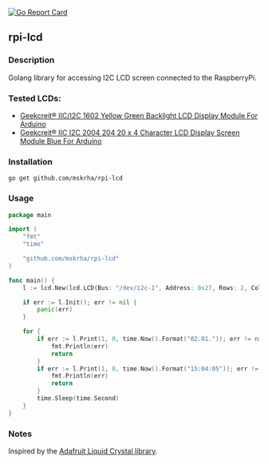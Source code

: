 [![Go Report Card](https://goreportcard.com/badge/github.com/mskrha/rpi-lcd)](https://goreportcard.com/report/github.com/mskrha/rpi-lcd)

## rpi-lcd

### Description
Golang library for accessing I2C LCD screen connected to the RaspberryPi.

### Tested LCDs:
* [Geekcreit® IIC/I2C 1602 Yellow Green Backlight LCD Display Module For Arduino](https://www.banggood.com/IICI2C-1602-Yellow-Green-Backlight-LCD-Display-Module-For-Arduino-p-950728.html)
* [Geekcreit® IIC I2C 2004 204 20 x 4 Character LCD Display Screen Module Blue For Arduino](https://www.banggood.com/IIC-I2C-2004-204-20-x-4-Character-LCD-Display-Module-Blue-p-908616.html)

### Installation
`go get github.com/mskrha/rpi-lcd`

### Usage
```go
package main

import (
	"fmt"
	"time"

	"github.com/mskrha/rpi-lcd"
)

func main() {
	l := lcd.New(lcd.LCD{Bus: "/dev/i2c-1", Address: 0x27, Rows: 2, Cols: 16, Backlight: true})

	if err := l.Init(); err != nil {
		panic(err)
	}

	for {
		if err := l.Print(1, 0, time.Now().Format("02.01.")); err != nil {
			fmt.Println(err)
			return
		}
		if err := l.Print(1, 8, time.Now().Format("15:04:05")); err != nil {
			fmt.Println(err)
			return
		}
		time.Sleep(time.Second)
	}
}
```

### Notes
Inspired by the [Adafruit Liquid Crystal library](https://github.com/adafruit/Adafruit_LiquidCrystal).
